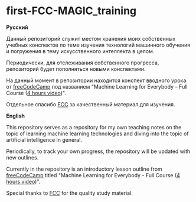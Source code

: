 # first-FCC-MAGIC_training

**Русский**

Данный репозиторий служит местом хранения моих собственных учебных конспектов по теме изучения технологий машинного обучения и погружения в тему искусственного интеллекта в целом.

Периодически, для отслеживания собственного прогресса, репозиторий будет пополняться новыми конспектами.

На данный момент в репозитории находится конспект вводного урока от [freeCodeCamp](https://www.freecodecamp.org/) под названием "Machine Learning for Everybody – Full Course ([4 hours video](https://youtu.be/i_LwzRVP7bg))". 

Отдельное спасибо [FCC](https://github.com/freeCodeCamp) за качественный материал для изучения.

**English**

This repository serves as a repository for my own teaching notes on the topic of learning machine learning technologies and diving into the topic of artificial intelligence in general.

Periodically, to track your own progress, the repository will be updated with new outlines.

Currently in the repository is an introductory lesson outline from [freeCodeCamp](https://www.freecodecamp.org/) titled "Machine Learning for Everybody - Full Course ([4 hours video](https://youtu.be/i_LwzRVP7bg))". 

Special thanks to [FCC](https://github.com/freeCodeCamp) for the quality study material.

